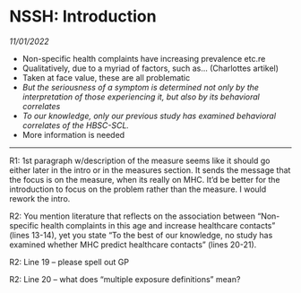 # NSSH: Introduction
*11/01/2022*
* Non-specific health complaints have increasing prevalence etc.re  
* Qualitatively, due to a myriad of factors, such as... (Charlottes artikel)
* Taken at face value, these are all problematic
* *But the seriousness of a symptom is determined not only by the interpretation of those experiencing it, but also by its behavioral correlates*
* *To our knowledge, only our previous study has examined behavioral correlates of the HBSC-SCL.*
* More information is needed

---

R1: 1st paragraph w/description of the measure seems like it should go 
either later in the intro or in the measures section. It sends the message that the focus is on the measure, when its really on MHC. It’d be better for the introduction to focus on the problem rather than the measure. I would rework the intro. 

R2: You mention literature that reflects on the association between “Non-specific health complaints in this age 
and increase healthcare contacts” (lines 13-14), yet you state “To the best of our knowledge, no study has examined whether MHC predict healthcare contacts” (lines 20-21).

R2: Line 19 – please spell out GP

R2: Line 20 – what does “multiple exposure definitions” mean?

<!-- {BearID:99AF9C74-5893-42B8-8A47-AB8F2EFEA703-2200-0000066E6985A579} -->
